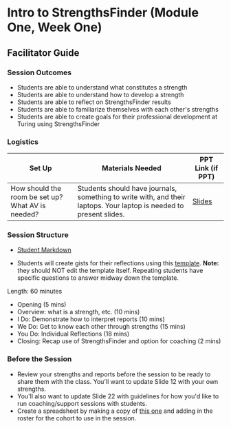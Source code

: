 # Intro to StrengthsFinder (Module One, Week One)

## Facilitator Guide

### Session Outcomes

* Students are able to understand what constitutes a strength
* Students are able to understand how to develop a strength
* Students are able to reflect on StrengthsFinder results 
* Students are able to familiarize themselves with each other's strengths
* Students are able to create goals for their professional development at Turing using StrengthsFinder

### Logistics

| Set Up | Materials Needed | PPT Link (if PPT)|
| ------ | ---------------- | ---------------- |
| How should the room be set up? What AV is needed? | Students should have journals, something to write with, and their laptops. Your laptop is needed to present slides. | [Slides](https://docs.google.com/presentation/d/1lYiWl7gyoViF-ln4m_LY-Jx8wFcRAvJ428ivR8MU0sc/edit?usp=sharing) |

### Session Structure

* [Student Markdown](https://github.com/turingschool/career-development-curriculum/edit/master/module_one/intro_strengthsfinder_session.md)

* Students will create gists for their reflections using this [template](https://github.com/turingschool/career-development-curriculum/edit/master/module_one/strengths_reflection_guidelines.md). **Note:** they should NOT edit the template itself. Repeating students have specific questions to answer midway down the template. 

Length: 60 minutes
 
* Opening (5 mins)
* Overview: what is a strength, etc. (10 mins)
* I Do: Demonstrate how to interpret reports (10 mins)
* We Do: Get to know each other through strengths (15 mins)
* You Do: Individual Reflections (18 mins)
* Closing: Recap use of StrengthsFinder and option for coaching (2 mins)

### Before the Session
* Review your strengths and reports before the session to be ready to share them with the class. You'll want to update Slide 12 with your own strengths. 
* You'll also want to update Slide 22 with guidelines for how you'd like to run coaching/support sessions with students.
* Create a spreadsheet by making a copy of [this one](https://docs.google.com/a/casimircreative.com/spreadsheets/d/1sTqhaRG-25nTau3gqkSPHZ9YQkfBejCEXyNgyEylXK4/edit?usp=sharing) and adding in the roster for the cohort to use in the session. 

